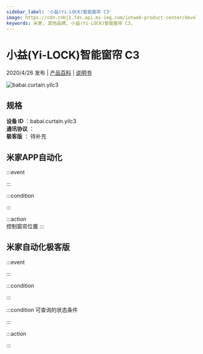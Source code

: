 ```yaml
---
sidebar_label: '小益(Yi-LOCK)智能窗帘 C3'
image: https://cdn.cnbj1.fds.api.mi-img.com/iotweb-product-center/developer_1586421756687SizPaa1e.png?GalaxyAccessKeyId=AKVGLQWBOVIRQ3XLEW&Expires=9223372036854775807&Signature=oqgOi5PcX6Q8qTcsWbITFTxQzkY=
keywords: 米家, 其他品牌, 小益(Yi-LOCK)智能窗帘 C3, 
---
```

# 小益(Yi-LOCK)智能窗帘 C3

2020/4/26 发布 | [产品百科](https://home.mi.com/webapp/content/baike/product/index.html?model=babai.curtain.yilc3/) | [说明书](https://home.mi.com/views/introduction.html?model=babai.curtain.yilc3&region=cn)

![babai.curtain.yilc3](https://cdn.cnbj1.fds.api.mi-img.com/iotweb-product-center/developer_1586421756687SizPaa1e.png?GalaxyAccessKeyId=AKVGLQWBOVIRQ3XLEW&Expires=9223372036854775807&Signature=oqgOi5PcX6Q8qTcsWbITFTxQzkY=)

## 规格  
> 
**设备 ID** ：babai.curtain.yilc3  
**通讯协议** ：  
**极客版**  ： 待补充 


## 米家APP自动化  

:::event  

:::

:::condition  

:::

:::action   
控制窗帘位置
:::

## 米家自动化极客版  

:::event  

:::

:::condition  

:::

:::condition 可查询的状态条件  

:::

:::action  

:::

        
